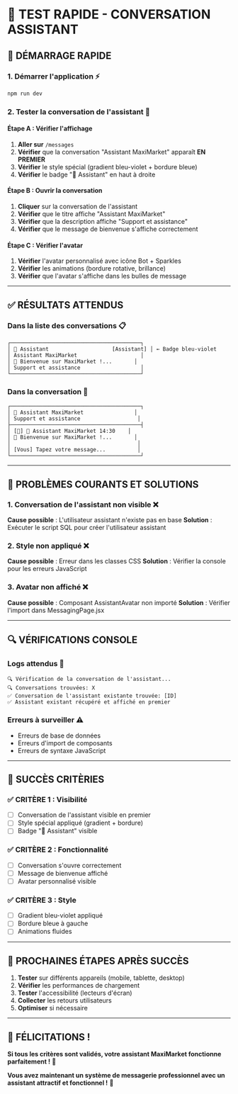 # 🧪 TEST RAPIDE - CONVERSATION ASSISTANT

## 🚀 **DÉMARRAGE RAPIDE**

### **1. Démarrer l'application** ⚡
```bash
npm run dev
```

### **2. Tester la conversation de l'assistant** 🤖

#### **Étape A : Vérifier l'affichage**
1. **Aller sur** `/messages`
2. **Vérifier** que la conversation "Assistant MaxiMarket" apparaît **EN PREMIER**
3. **Vérifier** le style spécial (gradient bleu-violet + bordure bleue)
4. **Vérifier** le badge "🤖 Assistant" en haut à droite

#### **Étape B : Ouvrir la conversation**
1. **Cliquer** sur la conversation de l'assistant
2. **Vérifier** que le titre affiche "Assistant MaxiMarket"
3. **Vérifier** que la description affiche "Support et assistance"
4. **Vérifier** que le message de bienvenue s'affiche correctement

#### **Étape C : Vérifier l'avatar**
1. **Vérifier** l'avatar personnalisé avec icône Bot + Sparkles
2. **Vérifier** les animations (bordure rotative, brillance)
3. **Vérifier** que l'avatar s'affiche dans les bulles de message

---

## ✅ **RÉSULTATS ATTENDUS**

### **Dans la liste des conversations** 📋
```
┌─────────────────────────────────────────┐
│ 🤖 Assistant                    [Assistant] │ ← Badge bleu-violet
│ Assistant MaxiMarket                    │
│ 🤖 Bienvenue sur MaxiMarket !...       │
│ Support et assistance                   │
└─────────────────────────────────────────┘
```

### **Dans la conversation** 💬
```
┌─────────────────────────────────────────┐
│ 🤖 Assistant MaxiMarket                │
│ Support et assistance                  │
├─────────────────────────────────────────┤
│ [🤖] 🤖 Assistant MaxiMarket 14:30    │
│ 🤖 Bienvenue sur MaxiMarket !...       │
│                                        │
│ [Vous] Tapez votre message...          │
└─────────────────────────────────────────┘
```

---

## 🐛 **PROBLÈMES COURANTS ET SOLUTIONS**

### **1. Conversation de l'assistant non visible** ❌
**Cause possible** : L'utilisateur assistant n'existe pas en base
**Solution** : Exécuter le script SQL pour créer l'utilisateur assistant

### **2. Style non appliqué** ❌
**Cause possible** : Erreur dans les classes CSS
**Solution** : Vérifier la console pour les erreurs JavaScript

### **3. Avatar non affiché** ❌
**Cause possible** : Composant AssistantAvatar non importé
**Solution** : Vérifier l'import dans MessagingPage.jsx

---

## 🔍 **VÉRIFICATIONS CONSOLE**

### **Logs attendus** 📝
```
🔍 Vérification de la conversation de l'assistant...
🔍 Conversations trouvées: X
✅ Conversation de l'assistant existante trouvée: [ID]
✅ Assistant existant récupéré et affiché en premier
```

### **Erreurs à surveiller** ⚠️
- Erreurs de base de données
- Erreurs d'import de composants
- Erreurs de syntaxe JavaScript

---

## 🎯 **SUCCÈS CRITÈRIES**

### **✅ CRITÈRE 1 : Visibilité**
- [ ] Conversation de l'assistant visible en premier
- [ ] Style spécial appliqué (gradient + bordure)
- [ ] Badge "🤖 Assistant" visible

### **✅ CRITÈRE 2 : Fonctionnalité**
- [ ] Conversation s'ouvre correctement
- [ ] Message de bienvenue affiché
- [ ] Avatar personnalisé visible

### **✅ CRITÈRE 3 : Style**
- [ ] Gradient bleu-violet appliqué
- [ ] Bordure bleue à gauche
- [ ] Animations fluides

---

## 🚀 **PROCHAINES ÉTAPES APRÈS SUCCÈS**

1. **Tester** sur différents appareils (mobile, tablette, desktop)
2. **Vérifier** les performances de chargement
3. **Tester** l'accessibilité (lecteurs d'écran)
4. **Collecter** les retours utilisateurs
5. **Optimiser** si nécessaire

---

## 🎉 **FÉLICITATIONS !**

**Si tous les critères sont validés, votre assistant MaxiMarket fonctionne parfaitement !** 🎯

**Vous avez maintenant un système de messagerie professionnel avec un assistant attractif et fonctionnel !** 🚀
